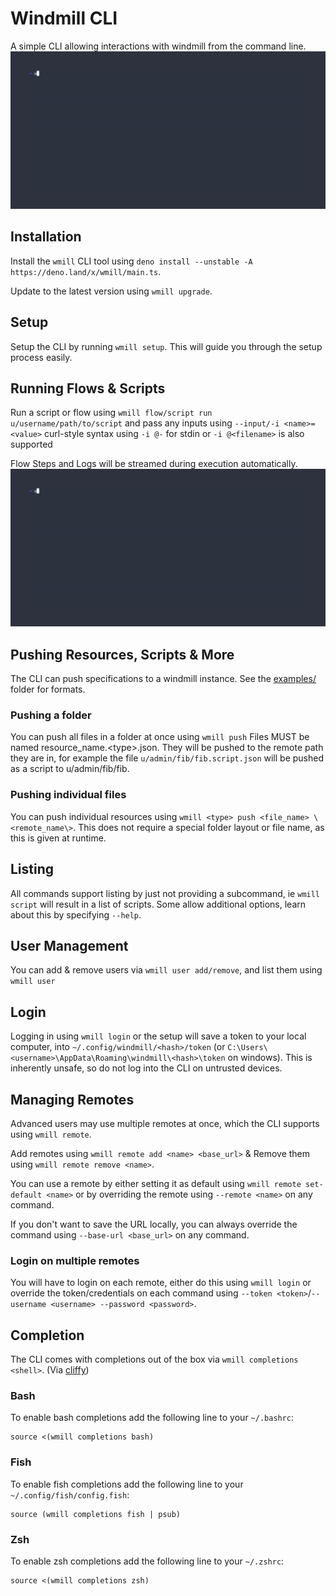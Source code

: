 # Windmill CLI

A simple CLI allowing interactions with windmill from the command line.
![](./vhs/output/setup.gif)

## Installation

Install the `wmill` CLI tool using `deno install --unstable -A https://deno.land/x/wmill/main.ts`.

Update to the latest version using `wmill upgrade`.

## Setup

Setup the CLI by running `wmill setup`. This will guide you through the setup process easily.

## Running Flows & Scripts

Run a script or flow using `wmill flow/script run u/username/path/to/script` and pass any inputs using `--input/-i <name>=<value>` curl-style syntax using `-i @-` for stdin or `-i @<filename>` is also supported

Flow Steps and Logs will be streamed during execution automatically.
![](./vhs/output/run-flow.gif)

## Pushing Resources, Scripts & More

The CLI can push specifications to a windmill instance. See the [examples/](./examples/) folder for formats.

### Pushing a folder

You can push all files in a folder at once using `wmill push`
Files MUST be named resource_name.\<type\>.json. They will be pushed to the remote path they are in, for example the file `u/admin/fib/fib.script.json` will be pushed as a script to u/admin/fib/fib.

### Pushing individual files

You can push individual resources using `wmill <type> push <file_name> \<remote_name\>`. This does not require a special folder layout or file name, as this is given at runtime.

## Listing

All commands support listing by just not providing a subcommand, ie `wmill script` will result in a list of scripts. Some allow additional options, learn about this by specifying `--help`.

## User Management

You can add & remove users via `wmill user add/remove`, and list them using `wmill user`

## Login

Logging in using `wmill login` or the setup will save a token to your local computer, into `~/.config/windmill/<hash>/token` (or `C:\Users\<username>\AppData\Roaming\windmill\<hash>\token` on windows).
This is inherently unsafe, so do not log into the CLI on untrusted devices.

## Managing Remotes

Advanced users may use multiple remotes at once, which the CLI supports using `wmill remote`.

Add remotes using `wmill remote add <name> <base_url>` & Remove them using `wmill remote remove <name>`.

You can use a remote by either setting it as default using `wmill remote set-default <name>` or by overriding the remote using `--remote <name>` on any command.

If you don't want to save the URL locally, you can always override the command using `--base-url <base_url>` on any command.

### Login on multiple remotes

You will have to login on each remote, either do this using `wmill login` or override the token/credentials on each command using `--token <token>`/`--username <username> --password <password>`.

## Completion

The CLI comes with completions out of the box via `wmill completions <shell>`. (Via [cliffy](https://cliffy.io/))

### Bash

To enable bash completions add the following line to your `~/.bashrc`:

```
source <(wmill completions bash)
```

### Fish

To enable fish completions add the following line to your `~/.config/fish/config.fish`:

```
source (wmill completions fish | psub)
```

### Zsh

To enable zsh completions add the following line to your `~/.zshrc`:

```
source <(wmill completions zsh)
```
